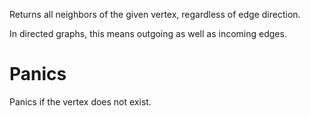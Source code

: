 Returns all neighbors of the given vertex, regardless of edge direction.

In directed graphs, this means outgoing as well as incoming edges.

# Panics

Panics if the vertex does not exist.
